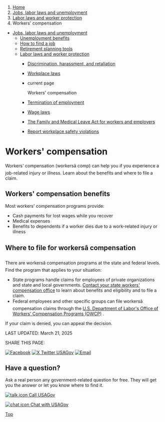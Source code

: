 1. [Home](/)
2. [Jobs, labor laws and unemployment](/jobs-labor-laws-unemployment)
3. [Labor laws and worker protection](/labor-laws)
4. Workers' compensation

* [Jobs, labor laws and unemployment](/jobs-labor-laws-unemployment)
  + [Unemployment benefits](/unemployment-benefits)
  + [How to find a job](/job-search)
  + [Retirement planning tools](/retirement-planning-tools)
  + [Labor laws and worker protection](/labor-laws)
    - [Discrimination, harassment, and retaliation](/job-discrimination-harassment)
    - [Workplace laws](/workplace-laws)
    - current page

      Workers' compensation
    - [Termination of employment](/termination-of-employment)
    - [Wage laws](/wage-laws)
    - [The Family and Medical Leave Act for workers and employers](/fmla)
    - [Report workplace safety violations](/report-safety-violations)

Workers' compensation
=====================

Workers' compensation (workersâ comp) can help you if you experience a job-related injury or illness. Learn about the benefits and where to file a claim.

**Workers' compensation benefits**
----------------------------------

Most workers' compensation programs provide:

* Cash payments for lost wages while you recover
* Medical expenses
* Benefits to dependents if a worker dies due to a work-related injury or illness

**Where to file for workersâ compensation**
---------------------------------------------

There are workersâ compensation programs at the state and federal levels. Find the program that applies to your situation:

* State programs handle claims for employees of private organizations and state and local governments.
  [Contact your state workers' compensation office](https://www.dol.gov/agencies/owcp/wc)
  to learn about benefits and eligibility and to file a claim.
* Federal employees and other specific groups can file workersâ compensation claims through the
  [U.S. Department of Labor's Office of Workers' Compensation Programs (OWCP)](https://www.dol.gov/agencies/owcp)
  .

If your claim is denied, you can appeal the decision.

LAST UPDATED:
March 21, 2025

SHARE THIS PAGE:

[![Facebook](/themes/custom/usagov/images/social-media-icons/Facebook_Icon.svg)](https://www.facebook.com/sharer/sharer.php?u=https://www.usa.gov/workers-compensation&v=3)
[![X Twitter USAGov](/themes/custom/usagov/images/social-media-icons/X_Twitter_Icon.svg?version=2)](https://twitter.com/intent/tweet?source=webclient&text=https://www.usa.gov/workers-compensation)
[![Email](/themes/custom/usagov/images/social-media-icons/Email_Icon.svg?version=2)](mailto:?subject=https://www.usa.gov/workers-compensation)

Have a question?
----------------

Ask a real person any government-related question for free. They will get you the answer or let you know where to find it.

[![talk icon](/themes/custom/usagov/images/ICONS_talk.png)
Call USAGov](/phone)

[![chat icon](/themes/custom/usagov/images/ICONS_chat.png)
Chat with USAGov](/chat)

[Top](#main-content)